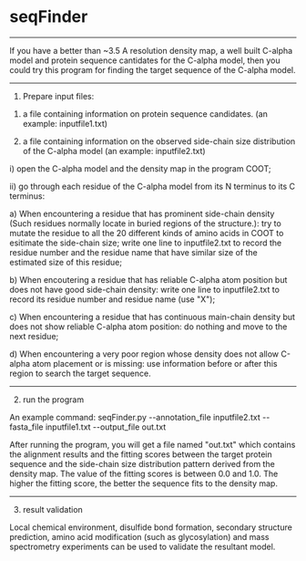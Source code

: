 # seqFinder
****************
If you have 
    a better than ~3.5 A resolution density map,
    a well built C-alpha model
    and protein sequence cantidates for the C-alpha model, 
then you could try this program for finding the target sequence of the C-alpha model.




****************
1. Prepare input files:

1) a file containing information on protein sequence candidates. (an example: inputfile1.txt)

2) a file containing information on the observed side-chain size distribution of the C-alpha model (an example: inputfile2.txt)

i) open the C-alpha model and the density map in the program COOT;

ii) go through each residue of the C-alpha model from its N terminus to its C terminus:

a) When encountering a residue that has prominent side-chain density (Such residues normally locate in buried regions of the structure.):
    try to mutate the residue to all the 20 different kinds of amino acids in COOT to esitimate the side-chain size;
    write one line to inputfile2.txt to record the residue number and the residue name that have similar size of the estimated size of this residue;

b) When encoutering a residue that has reliable C-alpha atom position but does not have good side-chain density:
    write one line to inputfile2.txt to record its residue number and residue name (use "X");

c) When encountering a residue that has continuous main-chain density but does not show reliable C-alpha atom position:
    do nothing and move to the next residue;

d) When encountering a very poor region whose density does not allow C-alpha atom placement or is missing:
    use information before or after this region to search the target sequence.
    
    
    

****************
2. run the program

An example command: seqFinder.py --annotation_file inputfile2.txt --fasta_file inputfile1.txt --output_file out.txt

After running the program, you will get a file named "out.txt" which contains the alignment results and the fitting scores between the target protein sequence and the side-chain size distribution pattern derived from the density map. The value of the fitting scores is between 0.0 and 1.0. The higher the fitting score, the better the sequence fits to the density map.




****************
3. result validation

Local chemical environment, disulfide bond formation, secondary structure prediction, amino acid modification (such as glycosylation) and mass spectrometry experiments can be used to validate the resultant model.
